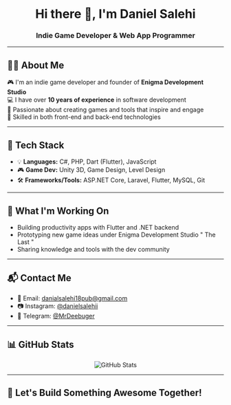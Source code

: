 <h1 align="center">Hi there 👋, I'm Daniel Salehi</h1>
<h3 align="center">Indie Game Developer & Web App Programmer</h3>

---

## 👨‍💻 About Me

🎮 I'm an indie game developer and founder of **Enigma Development Studio**  
💻 I have over **10 years of experience** in software development  
🧠 Passionate about creating games and tools that inspire and engage  
🚀 Skilled in both front-end and back-end technologies

---

## 🧰 Tech Stack

- 💡 **Languages:** C#, PHP, Dart (Flutter), JavaScript  
- 🎮 **Game Dev:** Unity 3D, Game Design, Level Design  
- 🛠️ **Frameworks/Tools:** ASP.NET Core, Laravel, Flutter, MySQL, Git  

---

## 🧪 What I'm Working On

- Building productivity apps with Flutter and .NET backend  
- Prototyping new game ideas under Enigma Development Studio " The Last "
- Sharing knowledge and tools with the dev community

---

## 📬 Contact Me

- 📧 Email: [danialsalehi18pub@gmail.com](mailto:danialsalehi18pub@gmail.com)  
- 📷 Instagram: [@danielsalehii](https://instagram.com/danielsalehii)  
- 💬 Telegram: [@MrDeebuger](https://t.me/MrDeebuger)

---

## 📊 GitHub Stats

<p align="center">
  <img src="https://github-readme-stats.vercel.app/api?username=danielsalehi&show_icons=true&theme=tokyonight" alt="GitHub Stats" />
</p>

---

## 🚀 Let's Build Something Awesome Together!
